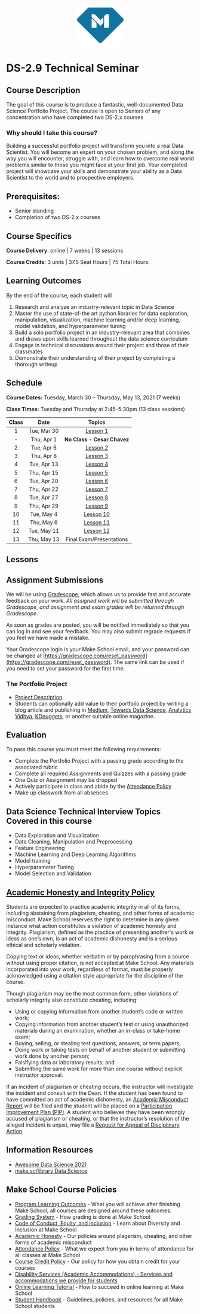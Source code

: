 <p align="center">
  <a href="https://www.makeschool.com">
      <img alt="Make School Logo" src="./Web/logo-icononly.svg" height="110">
  </a>
</p>

# DS-2.9 Technical Seminar

## Course Description

The goal of this course is to produce a fantastic, well-documented Data Science Portfolio Project.
The course is open to Seniors of any concentration who have completed  two DS-2.x courses


### Why should I take this course?

Building a successful portfolio project will transform you into a real Data Scientist. You will become an expert on your chosen problem, and along the way you will encounter, struggle with, and learn how to overcome real world problems similar to those you might face at your first job. Your completed project will showcase your skills and demonstrate your ability as a Data Scientist to the world and to prospective employers.


## Prerequisites:

- Senior standing
- Completion of two DS-2.x courses


## Course Specifics

**Course Delivery**: online  | 7 weeks | 13 sessions

**Course Credits**: 3 units | 37.5 Seat Hours | 75 Total Hours.


## Learning Outcomes

By the end of the course, each student will

1. Research and analyze an industry-relevant topic in Data Science
1. Master the use of state-of-the art python libraries for data exploration, manipulation, visualization, machine learning and/or deep learning, model validation, and hyperparameter tuning
1. Build a solo portfolio project in an industry-relevant area that combines and draws upon skills learned throughout the data science curriculum
1. Engage in technical discussions around their project and those of their classmates
1. Demonstrate their understanding of their project by completing a thorough writeup


## Schedule

**Course Dates:** Tuesday, March 30 – Thursday, May 13, 2021 (7 weeks)

**Class Times:** Tuesday and Thursday at 2:45–5:30pm (13 class sessions)
<!-- tabs:start -->
<!-- omit in toc -->
| Class |          Date          |                 Topics                  |
|:-----:|:----------------------:|:---------------------------------------:|
|  1 |  Tue, Mar 30                | [Lesson 1] |
|  - |  Thu, Apr 1                 | **No Class - Cesar Chavez** |
|  2 |  Tue, Apr 6                 | [Lesson 2] |
|  3 |  Thu, Apr 8                 | [Lesson 3] |
|  4 |  Tue, Apr 13                | [Lesson 4] |
|  5 |  Thu, Apr 15                | [Lesson 5] |
|  6 |  Tue, Apr 20                | [Lesson 6] |
|  7 |  Thu, Apr 22                | [Lesson 7] |
|  8 |  Tue, Apr 27                | [Lesson 8] |
|  9 |  Thu, Apr 29                | [Lesson 9] |
| 10 |  Tue, May 4                 | [Lesson 10] |
| 11 |  Thu, May 6                 | [Lesson 11] |
| 12 |  Tue, May 11                | [Lesson 12] |
| 13 |  Thu, May 13                | Final Exam/Presentations |
<!-- tabs:end -->


## Lessons

[Lesson 1]: Lessons/Lesson1.md
[Lesson 2]: Lessons/Lesson2.md
[Lesson 3]: Lessons/Lesson3.md
[Lesson 4]: Lessons/Lesson4.md
[Lesson 5]: Lessons/Lesson5.md
[Lesson 6]: Lessons/Lesson6.md
[Lesson 7]: Lessons/Lesson7.md
[Lesson 8]: Lessons/Lesson8.md
[Lesson 9]: Lessons/Lesson9.md
[Lesson 10]: Lessons/Lesson10.md
[Lesson 11]: Lessons/Lesson11.md
[Lesson 12]: Lessons/Lesson12.md
[Lesson 13]: Lessons/Lesson13.md


## Assignment Submissions

We will be using [Gradescope](gradescope.com), which allows us to provide fast and accurate feedback on your work. *All assigned work will be submitted through Gradescope, and assignment and exam grades will be returned through Gradescope.*

As soon as grades are posted, you will be notified immediately so that you can log in and see your feedback. You may also submit regrade requests if you feel we have made a mistake.

Your Gradescope login is your Make School email, and your password can be changed at [https://gradescope.com/reset_password](https://gradescope.com/reset_password). The same link can be used if you need to set your password for the first time.


### The Portfolio Project

- [Project Description](http://localhost:8890/notebooks/DS-2.9-Technical-Seminar/portfolio_project.md)
- Students can optionally add value to their portfolio project by writing a blog article and publishing in [Medium](https://medium.com/), [Towards Data Science](https://towardsdatascience.com/), [Analytics Vidhya](https://www.analyticsvidhya.com/), [KDnuggets](https://www.kdnuggets.com/), or another suitable online magazine.


## Evaluation

To pass this course you must meet the following requirements:

- Complete the Portfolio Project with a passing grade according to the associated rubric
- Complete all required Assignments and Quizzes with a passing grade
- One Quiz or Assignment may be dropped
- Actively participate in class and abide by the [Attendance Policy](https://make.sc/attendance-policy)
- Make up classwork from all absences


## Data Science Technical Interview Topics Covered in this course

- Data Exploration and Visualization
- Data Cleaning, Manipulation and Preprocessing
- Feature Engineering
- Machine Learning and Deep Learning Algorithms
- Model training
- Hyperparameter Tuning
- Model Selection and Validation


## [Academic Honesty and Integrity Policy](https://docs.google.com/document/d/1a1i2jwXqx__URpWvUf8z8E9iwcdJ05QsPnbjs7Z83Us/preview#)

Students are expected to practice academic integrity in all of its forms, including abstaining from plagiarism, cheating, and other forms of academic misconduct. Make School reserves the right to determine in any given instance what action constitutes a violation of academic honesty and integrity.
Plagiarism, defined as the practice of presenting another's work or ideas as one’s own, is an act of academic dishonesty and is a serious ethical and scholarly violation.  

Copying text or ideas, whether verbatim or by paraphrasing from a source without using proper citation, is not accepted at Make School. Any materials incorporated into your work, regardless of format, must be properly acknowledged using a citation style appropriate for the discipline of the course.

Though plagiarism may be the most common form, other violations of scholarly integrity also constitute cheating, including:
- Using or copying information from another student’s code or written work;
- Copying information from another student’s test or using unauthorized materials during an examination, whether an in-class or take-home exam;
- Buying, selling, or stealing test questions, answers, or term papers;
- Doing work or taking tests on behalf of another student or submitting work done by another person;
- Falsifying data or laboratory results; and
- Submitting the same work for more than one course without explicit instructor approval.

If an incident of plagiarism or cheating occurs, the instructor will investigate the incident and consult with the Dean. If the student has been found to have committed an act of academic dishonesty, an [Academic Misconduct Report](https://docs.google.com/forms/d/e/1FAIpQLSeUBN68KkiOyXoynNwBrc89zb5Tr-Z0g0aCpNqbgNzCBm1uGQ/viewform?usp=sf_link) will be filed and the student will be placed on a [Participation Improvement Plan (PIP)](https://docs.google.com/document/d/1a1i2jwXqx__URpWvUf8z8E9iwcdJ05QsPnbjs7Z83Us/preview#heading=h.8obtx3h2p3mr). A student who believes they have been wrongly accused of plagiarism or cheating, or that the instructor’s resolution of the alleged incident is unjust, may file a [Request for Appeal of Disciplinary Action](https://docs.google.com/document/d/1a1i2jwXqx__URpWvUf8z8E9iwcdJ05QsPnbjs7Z83Us/preview#heading=h.8obtx3h2p3mr).


##  Information Resources

- [Awesome Data Science 2021](https://docs.google.com/document/d/1vGG0Q5t_aVZ6VaSUfDnfnZXlqajFU5Ji-TXAIgpYJT8/edit?usp=sharing)
- [make.sc/library Data Science](https://docs.google.com/document/d/1rHqwZzGi88VJTB1IynMHgTrFzjN2GpIXS8cyOVwnTcQ/preview#heading=h.j1vy4ijmo8w1)


## Make School Course Policies

- [Program Learning Outcomes](https://make.sc/program-learning-outcomes) - What you will achieve after finishing Make School, all courses are designed around these outcomes.
- [Grading System](https://make.sc/grading-system) - How grading is done at Make School
- [Code of Conduct, Equity, and Inclusion](https://make.sc/code-of-conduct) - Learn about Diversity and Inclusion at Make School
- [Academic Honesty](https://make.sc/academic-honesty-policy) - Our policies around plagerism, cheating, and other forms of academic misconduct
- [Attendance Policy](https://make.sc/attendance-policy) - What we expect from you in terms of attendance for all classes at Make School
- [Course Credit Policy](https://make.sc/course-credit-policy) - Our policy for how you obtain credit for your courses
- [Disability Services (Academic Accommodations) - Services and accommodations we provide for students](https://make.sc/disability-services)
- [Online Learning Tutorial](https://make.sc/online-learning-tutorial) - How to succeed in online learning at Make School
- [Student Handbook](https://make.sc/student-handbook) - Guidelines, policies, and resources for all Make School students
